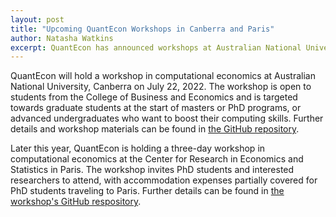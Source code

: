 ```yaml
---
layout: post
title: "Upcoming QuantEcon Workshops in Canberra and Paris"
author: Natasha Watkins
excerpt: QuantEcon has announced workshops at Australian National University and the Center for Research in Economics and Statistics. 
---
```


QuantEcon will hold a workshop in computational economics at Australian National University, Canberra on July 22, 2022. The workshop is open to students from the College of Business and Economics and is targeted towards graduate students at the start of masters or PhD programs, or advanced undergraduates who want to boost their computing skills. Further details and workshop materials can be found in [the GitHub repository](https://github.com/QuantEcon/rse_comp_econ_2022).

Later this year, QuantEcon is holding a three-day workshop in computational economics at the Center for Research in Economics and Statistics in Paris. The workshop invites PhD students and interested researchers to attend, with accommodation expenses partially covered for PhD students traveling to Paris. Further details can be found in [the workshop's GitHub respository](https://github.com/albop/CREST2022).